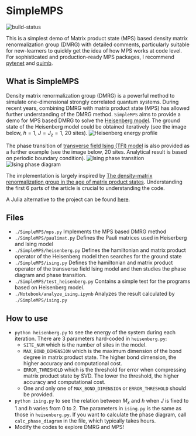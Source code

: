 # SimpleMPS
![build-status](https://travis-ci.org/liwt31/SimpleMPS.svg?branch=master)

This is a simplest demo of Matrix product state (MPS) based density matrix renormalization group (DMRG) with detailed comments, particularly suitable for new-learners to quickly get the idea of how MPS works at code level. For sophisticated and production-ready MPS packages, I recommend [pytenet](https://github.com/cmendl/pytenet) and [quimb](https://github.com/jcmgray/quimb).

## What is SimpleMPS
Density matrix renormalization group (DMRG) is a powerful method to simulate one-dimensional strongly correlated quantum systems. During recent years, combining DMRG with matrix product state (MPS) has allowed further understanding of the DMRG method. `SimpleMPS` aims to provide a demo for MPS based DMRG to solve the [Heisenberg model](https://en.wikipedia.org/wiki/Heisenberg_model_(quantum)). The ground state of the Heisenberg model could be obtained iteratively (see the image below, $h=1$, $J=J_z=1$, 20 sites). 
![Heisenberg energy profile](Img/heisenberg.png)

The phase transition of [transverse field Ising (TFI) model](https://en.wikipedia.org/wiki/Ising_model#One-dimensional_solution_with_transverse_field) is also provided as a further example (see the image below, 20 sites. Analytical result is based on periodic boundary condition).
![Ising phase transition](Img/ising1.png)
![Ising phase diagram](Img/ising2.png)

The implementation is largely inspired by [The density-matrix renormalization group in the age of matrix product states](https://arxiv.org/abs/1008.3477v2). Understanding the first 6 parts of the article is crucial to understanding the code. 

A Julia alternative to the project can be found [here](https://github.com/liwt31/SimpleMPSJulia).

## Files
* `./SimpleMPS/mps.py` Implements the MPS based DMRG method
* `./SimpleMPS/paulimat.py` Defines the Pauli matrices used in Heiserberg and Ising model
* `./SimpleMPS/heisenberg.py` Defines the hamiltonian and matrix product operator of the Heisenberg model then searches for the ground state
* `./SimpleMPS/ising.py` Defines the hamiltonian and matrix product operator of the transverse field Ising model and then studies the phase diagram and phase transition.
* `./SimpleMPS/test_heisenberg.py` Contains a simple test for the programs based on Heisenberg model.
* `./Notebook/analyze_ising.ipynb` Analyzes the result calculated by `./SimpleMPS/ising.py`

## How to use
* `python heisenberg.py` to see the energy of the system during each iteration. There are 3 parameters hard-coded in `heisenberg.py`: 
  * `SITE_NUM` which is the number of sites in the model.
  * `MAX_BOND_DIMENSION` which is the maximum dimension of the bond degree in matrix product state. The higher bond dimension, the higher accuracy and computational cost.
  * `ERROR_THRESHOLD` which is the threshold for error when compressing matrix product state by SVD. The lower the threshold, the higher accuracy and computational cost.
  * One and only one of `MAX_BOND_DIMENSION` or `ERROR_THRESHOLD` should be provided.
* `python ising.py` to see the relation between $M_x$ and $h$ when $J$ is fixed to 1 and $h$ varies from 0 to 2. The parameters in `ising.py` is the same as those in `heisenberg.py`. If you want to calculate the phase diagram, call `calc_phase_diagram` in the file, which typically takes hours.
* Modify the codes to explore DMRG and MPS!
